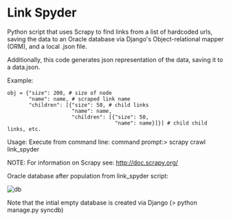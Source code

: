 Link Spyder
===========

Python script that uses Scrapy to find links from a list of hardcoded urls, saving the data to an Oracle
database via Django's Object-relational mapper (ORM), and a local .json file.

Additionally, this code generates json representation of the data, saving it to a data.json.

Example:

    obj = {"size": 200, # size of node
           "name": name, # scraped link name
           "children": [{"size": 50, # child links
                         "name": name, 
                         "children": [{"size": 50,
                                       "name": name}]}] # child child links, etc.
                                       
 Usage:
   Execute from command line:
     command prompt:> scrapy crawl link_spyder
     
     
NOTE: For information on Scrapy see: http://doc.scrapy.org/


Oracle database after population from link_spyder script:

![db](https://cloud.githubusercontent.com/assets/2049888/4366432/d46ac000-42be-11e4-95a0-dc93d07ded92.png)

Note that the intial empty database is created via Django (> python manage.py syncdb)

